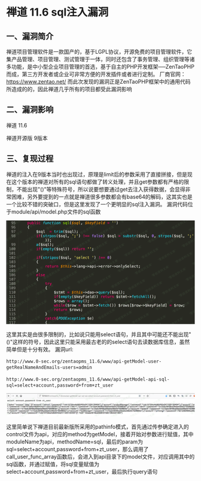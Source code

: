 禅道 11.6 sql注入漏洞
=====================

一、漏洞简介
------------

禅道项目管理软件是一款国产的，基于LGPL协议，开源免费的项目管理软件，它集产品管理、项目管理、测试管理于一体，同时还包含了事务管理、组织管理等诸多功能，是中小型企业项目管理的首选，基于自主的PHP开发框架──ZenTaoPHP而成，第三方开发者或企业可非常方便的开发插件或者进行定制。
厂商官网：<https://www.zentao.net/>
而此次发现的漏洞正是ZenTaoPHP框架中的通用代码所造成的的，因此禅道几乎所有的项目都受此漏洞影响

二、漏洞影响
------------

禅道 11.6

禅道开源版 9版本

三、复现过程
------------

禅道的注入在9版本当时也出现过，原理是limit后的参数采用了直接拼接，但是现在这个版本的禅道对所有的sql语句都做了转义处理，并且get参数都有严格的限制，不能出现\"()\"等特殊符号，所以说要想要通过get去注入获得数据，会显得非常困难，另外要提到的一点就是禅道很多参数都会有base64的解码，这其实也是一个比较不错的突破口，但是这里发现了一个更明显的sql注入漏洞。
漏洞代码位于module/api/model.php文件的sql函数

![](./.resource/禅道11.6sql注入漏洞/media/rId25.png)

这里其实是由很多限制的，比如说只能用select语句，并且其中可能还不能出现"()"这样的符号，因此这里只能采用最古老的的select语句去读数据库信息，虽然简单但是十分有效。
漏洞url:

    http://www.0-sec.org/zentaopms_11.6/www/api-getModel-user-getRealNameAndEmails-users=admin

    http://www.0-sec.org/zentaopms_11.6/www/api-getModel-api-sql-sql=select+account,password+from+zt_user

![](./.resource/禅道11.6sql注入漏洞/media/rId26.png)

这里简单说下禅道目前最新版所采用的pathinfo模式，首先通过传参确定进入的control文件为api，对应的method为getModel，接着开始对参数进行赋值，其中moduleName为api，methodName=sql，最后的param为sql=select+account,password+from+zt\_user，那么调用了call\_user\_func\_array函数后，会进入到api目录下的model文件，对应调用其中的sql函数，并通过赋值，将sql变量赋值为select+account,password+from+zt\_user，最后执行query语句
